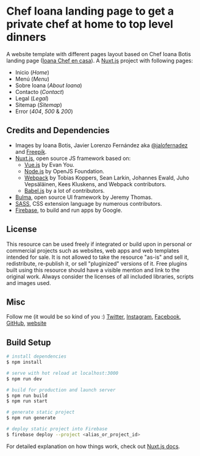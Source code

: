 # Chef Ioana landing page to get a private chef at home to top level dinners

A website template with different pages layout based on Chef Ioana Botis landing page ([Ioana Chef en casa](https://ioanachefentucasa.com)). A [Nuxt.js](https://nuxtjs.org) project with following pages:

- Inicio (*Home*)
- Menú (*Menu*)
- Sobre Ioana (*About Ioana*)
- Contacto (*Contact*)
- Legal (*Legal*)
- Sitemap (*Sitemap*)
- Error (*404*, *500* & *200*)

## Credits and Dependencies

- Images by Ioana Botis, Javier Lorenzo Fernández aka [@jalofernadez](https://jalofernandez.com) and [Freepik](https://www.freepik.es).
- [Nuxt.js](https://nuxtjs.org), open source JS framework based on:
  - [Vue.js](https://vuejs.org) by Evan You.
  - [Node.js](https://nodejs.org) by OpenJS Foundation.
  - [Webpack](https://webpack.js.org) by Tobias Koppers, Sean Larkin, Johannes Ewald, Juho Vepsäläinen, Kees Kluskens, and Webpack contributors.
  - [Babel.js](https://babeljs.io) by a lot of contributors.
- [Bulma](https://bulma.io), open source UI framework by Jeremy Thomas.
- [SASS](https://sass-lang.com), CSS extension language by numerous contributors.
- [Firebase](https://firebase.google.com/), to build and run apps by Google.

## License

This resource can be used freely if integrated or build upon in personal or commercial projects such as websites, web apps and web templates intended for sale. It is not allowed to take the resource "as-is" and sell it, redistribute, re-publish it, or sell "pluginized" versions of it. Free plugins built using this resource should have a visible mention and link to the original work. Always consider the licenses of all included libraries, scripts and images used.

## Misc 

Follow me (it would be so kind of you :) [Twitter](http://www.twitter.com/jalofernandez), [Instagram](https://www.instagram.com/jalofernandez/), [Facebook](http://www.facebook.com/jalofernandez), [GitHub](https://github.com/jalofernandez), [website](https://jalofernandez.com)

## Build Setup

```bash
# install dependencies
$ npm install

# serve with hot reload at localhost:3000
$ npm run dev

# build for production and launch server
$ npm run build
$ npm run start

# generate static project
$ npm run generate

# deploy static project into Firebase
$ firebase deploy --project <alias_or_project_id>
```

For detailed explanation on how things work, check out [Nuxt.js docs](https://nuxtjs.org).
